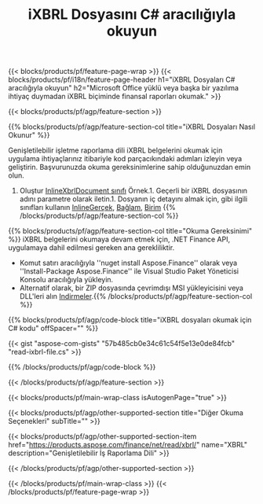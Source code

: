 ﻿---
title: iXBRL Dosyasını C# aracılığıyla okuyun
description: iXBRL dosya okuma için örnek kod. .NET tabanlı uygulamalarda toplu iXBRL dosyalarını okumak için API örnek kodu kullanın. 
url: /tr/net/read/ixbrl/
family: finance
platformtag: net
feature: read
informat: iXBRL
outformat: 
otherformats: 
---
{{< blocks/products/pf/feature-page-wrap >}}
{{< blocks/products/pf/i18n/feature-page-header h1="iXBRL Dosyaları C# aracılığıyla okuyun" h2="Microsoft Office yüklü veya başka bir yazılıma ihtiyaç duymadan iXBRL biçiminde finansal raporları okumak." >}}

{{< blocks/products/pf/agp/feature-section >}}

{{% blocks/products/pf/agp/feature-section-col title="iXBRL Dosyaları Nasıl Okunur" %}}

Genişletilebilir işletme raporlama dili iXBRL belgelerini okumak için uygulama ihtiyaçlarınız itibariyle kod parçacıkındaki adımları izleyin veya geliştirin. Başvurunuzda okuma gereksinimlerine sahip olduğunuzdan emin olun.

1. Oluştur [InlineXbrlDocument sınıfı](https://apireference.aspose.com/finance/net/aspose.finance.xbrl.inline/inlinexbrldocument) Örnek.1. Geçerli bir iXBRL dosyasının adını parametre olarak iletin.1. Dosyanın iç detayını almak için, gibi ilgili sınıfları kullanın [InlineGerçek](https://apireference.aspose.com/finance/net/aspose.finance.xbrl.inline/inlinefact), [Bağlam](https://apireference.aspose.com/finance/net/aspose.finance.xbrl/context), [Birim](https://apireference.aspose.com/finance/net/aspose.finance.xbrl/unit) 
{{% /blocks/products/pf/agp/feature-section-col %}}

{{% blocks/products/pf/agp/feature-section-col title="Okuma Gereksinimi" %}}
iXBRL belgelerini okumaya devam etmek için, .NET Finance API, uygulamaya dahil edilmesi gereken ana gerekliliktir. 
- Komut satırı aracılığıyla ''nuget install Aspose.Finance'' olarak veya ''Install-Package Aspose.Finance'' ile Visual Studio Paket Yöneticisi Konsolu aracılığıyla yükleyin.
- Alternatif olarak, bir ZIP dosyasında çevrimdışı MSI yükleyicisini veya DLL'leri alın [Indirmeler](https://downloads.aspose.com/finance/net).{{% /blocks/products/pf/agp/feature-section-col %}}

{{% blocks/products/pf/agp/code-block title="iXBRL dosyaları okumak için C# kodu" offSpacer="" %}}

{{< gist "aspose-com-gists" "57b485cb0e34c61c54f5e13e0de84fcb" "read-ixbrl-file.cs" >}}

{{% /blocks/products/pf/agp/code-block %}}

{{< /blocks/products/pf/agp/feature-section >}}

{{< blocks/products/pf/main-wrap-class isAutogenPage="true" >}}

{{< blocks/products/pf/agp/other-supported-section title="Diğer Okuma Seçenekleri" subTitle="" >}}

{{< blocks/products/pf/agp/other-supported-section-item href="https://products.aspose.com/finance/net/read/xbrl/" name="XBRL" description="Genişletilebilir İş Raporlama Dili" >}}

{{< /blocks/products/pf/agp/other-supported-section >}}

{{< /blocks/products/pf/main-wrap-class >}}
{{< /blocks/products/pf/feature-page-wrap >}}